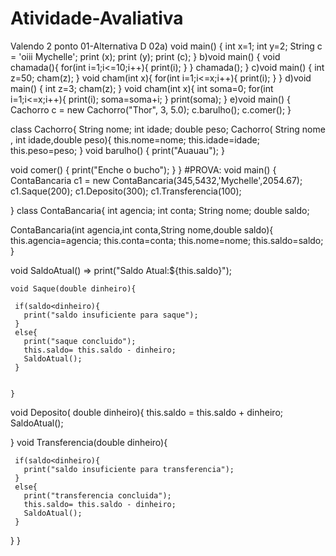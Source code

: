 # Atividade-Avaliativa
Valendo 2 ponto
01-Alternativa D
02a)
void main() {
  int x=1;
  int y=2;
  String c = 'oiii Mychelle';
  print (x);
  print (y);
  print (c);
}
b)void main() {
  void chamada(){
    for(int i=1;i<=10;i++){
      print(i);
    }
  }
chamada();
}
c)void main() {
int z=50;
cham(z);
}
  void cham(int x){ 
for(int i=1;i<=x;i++){
    print(i);
}
}
d)void main() {
int z=3;
cham(z);
}
  void cham(int x){ 
    int soma=0;
    for(int i=1;i<=x;i++){
    print(i);
  soma=soma+i;
}
    print(soma);
}
e)void main() {
  Cachorro c = new Cachorro("Thor", 3, 5.0);
  c.barulho();
  c.comer(); 
}

class Cachorro{
  String nome;
  int idade;
  double peso;
    Cachorro( String nome , int idade,double peso){
    this.nome=nome;
    this.idade=idade;
    this.peso=peso;
  }
  void barulho() {
    print("Auauau");
  }

  void comer() {
    print("Enche o bucho");
  }
}
#PROVA:
void main() {
  ContaBancaria c1 = new ContaBancaria(345,5432,'Mychelle',2054.67);
  c1.Saque(200);
  c1.Deposito(300);
  c1.Transferencia(100);
  
  } 
 class ContaBancaria{
   int agencia;
   int conta;
   String nome;
   double saldo;
 
   ContaBancaria(int agencia,int conta,String nome,double saldo){
     this.agencia=agencia;
     this.conta=conta;
     this.nome=nome;
     this.saldo=saldo;
   }
 
   void SaldoAtual() => print("Saldo Atual:${this.saldo}");
     
   
   
    void Saque(double dinheiro){
     
     if(saldo<dinheiro){
       print("saldo insuficiente para saque");
     }
     else{
       print("saque concluido");
       this.saldo= this.saldo - dinheiro;
       SaldoAtual();
     }
     
      
    }
   void Deposito( double dinheiro){
     this.saldo = this.saldo + dinheiro;
     SaldoAtual();
     
   }
   void Transferencia(double dinheiro){
     
     if(saldo<dinheiro){
       print("saldo insuficiente para transferencia");
     }
     else{
       print("transferencia concluida");
       this.saldo= this.saldo - dinheiro;
       SaldoAtual();
     }
     
   }
 }
 



